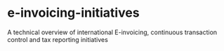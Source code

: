 # e-invoicing-initiatives
A technical overview of international E-invoicing, continuous transaction control and tax reporting initiatives
